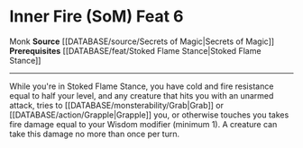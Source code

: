 ﻿---
feat: Inner Fire (SoM)
id: '2982'
level: '6'
name: Inner Fire (SoM)
prerequisite: '[[DATABASE/feat/Stoked Flame Stance|Stoked Flame Stance]]'
rarity: Common
source: '[[DATABASE/source/Secrets of Magic|Secrets of Magic]]'
trait:
- '[[DATABASE/trait/Monk|Monk]]'
type: Feat

---
# Inner Fire (SoM) <span class="item-type">Feat 6</span>

<span class="item-trait">Monk</span>
**Source** [[DATABASE/source/Secrets of Magic|Secrets of Magic]] 
**Prerequisites** [[DATABASE/feat/Stoked Flame Stance|Stoked Flame Stance]]

---
While you're in Stoked Flame Stance, you have cold and fire resistance equal to half your level, and any creature that hits you with an unarmed attack, tries to [[DATABASE/monsterability/Grab|Grab]] or [[DATABASE/action/Grapple|Grapple]] you, or otherwise touches you takes fire damage equal to your Wisdom modifier (minimum 1). A creature can take this damage no more than once per turn.